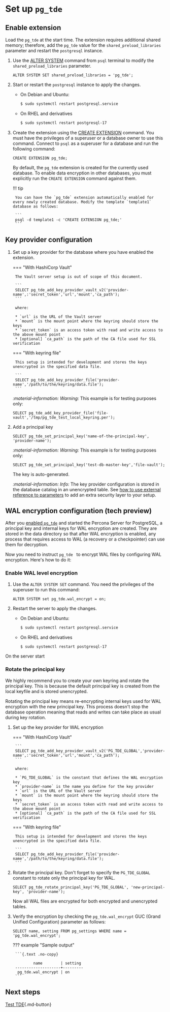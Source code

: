 # Set up `pg_tde`

## Enable extension

Load the `pg_tde` at the start time. The extension requires additional shared memory; therefore,  add the `pg_tde` value for the `shared_preload_libraries` parameter and restart the `postgresql` instance.

1. Use the [ALTER SYSTEM](https://www.postgresql.org/docs/current/sql-altersystem.html) command from `psql` terminal to modify the `shared_preload_libraries` parameter.

    ```
    ALTER SYSTEM SET shared_preload_libraries = 'pg_tde';
    ```

2. Start or restart the `postgresql` instance to apply the changes.

    * On Debian and Ubuntu:    

       ```{.bash data-prompt="$"}
       $ sudo systemctl restart postgresql.service
       ```
    
    * On RHEL and derivatives

       ```{.bash data-prompt="$"}
       $ sudo systemctl restart postgresql-17
       ```

3. Create the extension using the [CREATE EXTENSION](https://www.postgresql.org/docs/current/sql-createextension.html) command. You must have the privileges of a superuser or a database owner to use this command. Connect to `psql` as a superuser for a database and run the following command:

    ```
    CREATE EXTENSION pg_tde;
    ```
    
    By default, the `pg_tde` extension is created for the currently used database. To enable data encryption in other databases, you must explicitly run the `CREATE EXTENSION` command against them. 

    !!! tip

        You can have the `pg_tde` extension automatically enabled for every newly created database. Modify the template `template1` database as follows: 

        ```
        psql -d template1 -c 'CREATE EXTENSION pg_tde;'
        ```

## Key provider configuration

1. Set up a key provider for the database where you have enabled the extension.

    === "With HashiCorp Vault"

        The Vault server setup is out of scope of this document.

        ```
        SELECT pg_tde_add_key_provider_vault_v2('provider-name',:'secret_token','url','mount','ca_path');
        ``` 

        where: 

        * `url` is the URL of the Vault server
        * `mount` is the mount point where the keyring should store the keys
        * `secret_token` is an access token with read and write access to the above mount point
        * [optional] `ca_path` is the path of the CA file used for SSL verification


    === "With keyring file"

        This setup is intended for development and stores the keys unencrypted in the specified data file.    

        ```
        SELECT pg_tde_add_key_provider_file('provider-name','/path/to/the/keyring/data.file');
        ```

	<i warning>:material-information: Warning:</i> This example is for testing purposes only:

	```
	SELECT pg_tde_add_key_provider_file('file-vault','/tmp/pg_tde_test_local_keyring.per');
	```
       
       
2. Add a principal key

    ```
    SELECT pg_tde_set_principal_key('name-of-the-principal-key', 'provider-name');
    ```

    <i warning>:material-information: Warning:</i> This example is for testing purposes only:

    ```
    SELECT pg_tde_set_principal_key('test-db-master-key','file-vault');
    ```

    The key is auto-generated.

   <i info>:material-information: Info:</i> The key provider configuration is stored in the database catalog in an unencrypted table. See [how to use external reference to parameters](external-parameters.md) to add an extra security layer to your setup.


## WAL encryption configuration (tech preview)

After you [enabled `pg_tde`](#enable-extension) and started the Percona Server for PostgreSQL, a principal key and internal keys for WAL encryption are created. They are stored in the data directory so that after WAL encryption is enabled, any process that requires access to WAL (a recovery or a checkpointer) can use them for decryption.

Now you need to instruct `pg_tde ` to encrypt WAL files by configuring WAL encryption. Here's how to do it:

### Enable WAL level encryption

1.  Use the `ALTER SYSTEM SET` command. You need the privileges of the superuser to run this command:

    ```
    ALTER SYSTEM set pg_tde.wal_encrypt = on;
    ```

2. Restart the server to apply the changes.

    * On Debian and Ubuntu:    

       ```{.bash data-prompt="$"}
       $ sudo systemctl restart postgresql.service
       ```
    
    * On RHEL and derivatives

       ```{.bash data-prompt="$"}
       $ sudo systemctl restart postgresql-17
       ```

On the server start 

### Rotate the principal key

We highly recommend you to create your own keyring and rotate the principal key. This is because the default principal key is created from the local keyfile and is stored unencrypted. 

Rotating the principal key means re-encrypting internal keys used for WAL encryption with the new principal key. This process doesn't stop the database operation meaning that reads and writes can take place as usual during key rotation. 

1. Set up the key provider for WAL encryption

    === "With HashiCorp Vault"
    
        ```
        SELECT pg_tde_add_key_provider_vault_v2('PG_TDE_GLOBAL','provider-name',:'secret_token','url','mount','ca_path');
        ``` 

        where: 

        * `PG_TDE_GLOBAL` is the constant that defines the WAL encryption key  
        * `provider-name` is the name you define for the key provider
        * `url` is the URL of the Vault server
        * `mount` is the mount point where the keyring should store the keys
        * `secret_token` is an access token with read and write access to the above mount point
        * [optional] `ca_path` is the path of the CA file used for SSL verification


    === "With keyring file"

        This setup is intended for development and stores the keys unencrypted in the specified data file.    

        ```
        SELECT pg_tde_add_key_provider_file('provider-name','/path/to/the/keyring/data.file');
        ```

2. Rotate the principal key. Don't forget to specify the `PG_TDE_GLOBAL` constant to rotate only the principal key for WAL.

    ```
    SELECT pg_tde_rotate_principal_key('PG_TDE_GLOBAL', 'new-principal-key', 'provider-name');
    ```

    Now all WAL files are encrypted for both encrypted and unencrypted tables. 
   
3. Verify the encryption by checking the `pg_tde.wal_encrypt` GUC (Grand Unified Configuration) parameter as follows: 

    ```
    SELECT name, setting FROM pg_settings WHERE name = 'pg_tde.wal_encrypt';
    ```

    ??? example "Sample output"

        ```{.text .no-copy}

                name        | setting
        --------------------+---------
         pg_tde.wal_encrypt | on
        ```

## Next steps

[Test TDE](test.md){.md-button}
 
